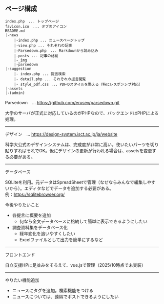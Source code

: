 ## ページ構成
```
index.php　... トップページ
favicon.ico　... タブのアイコン
README.md
|-news
    |-index.php ... ニュースページトップ
    |-view.php ... それぞれの記事
    |-Parsedown.php　... Markdownから読み込み
    |-posts ... 記事の格納
    |-_img
    |-parsedown
|-suggestion
    |- index.php ... 提言検索
    |- detail.php ... それぞれの提言閲覧
    |- style_pdf.css ... PDFのスタイルを整える（特にレスポンシブ対応）
|-assets
|-(admin)
```
Parsedown　... https://github.com/erusev/parsedown.git

大学のサーバが正式に対応しているのがPHPなので、バックエンドはPHPによる処理。

---
デザイン　... https://design-system.isct.ac.jp/ja/website

科学大公式のデザインシステムは、完成度が非常に高い。使いたいパーツを切り貼りすればそれでOK。仮にデザインの更新が行われる場合は、assetsを変更する必要がある。

---
データベース

SQLiteを利用。元データはSpreadSheetで管理（なぜならみんなで編集しやすいから）。エディタなどでデータを追加する必要がある。
<br>例：https://sqlitebrowser.org/

今後やりたいこと
- 各提言に概要を追加
    - 何なら全文データベースに格納して簡単に表示できるようにしたい
- 調査資料集をデータベース化
    - 経年変化を追いやすくしたい
    - Excelファイルとして出力を簡単にするなど

---
フロントエンド

自立支援HPに足並みをそろえて、vue.jsで管理（2025/10時点で未実装）

---
やりたい機能追加
- ニュースにタグを追加。検索機能をつける
- ニュースについては、遠隔でポストできるようにしたい
